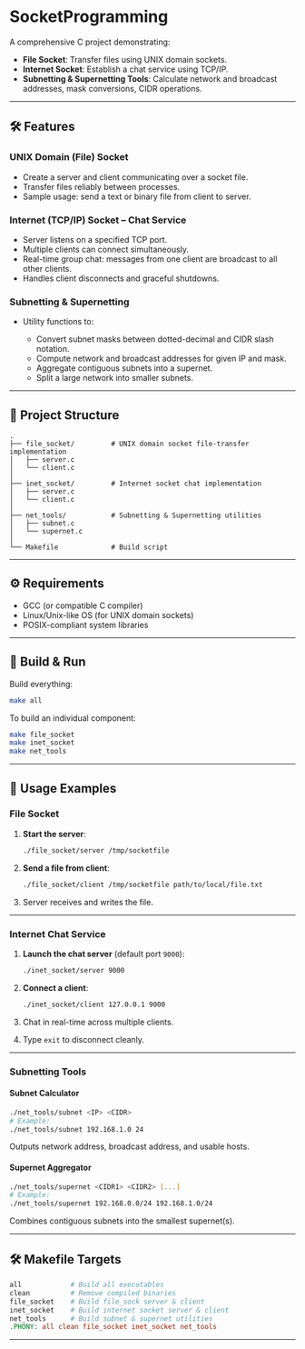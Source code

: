 # SocketProgramming

A comprehensive C project demonstrating:

* **File Socket**: Transfer files using UNIX domain sockets.
* **Internet Socket**: Establish a chat service using TCP/IP.
* **Subnetting & Supernetting Tools**: Calculate network and broadcast addresses, mask conversions, CIDR operations.

---

## 🛠️ Features

### UNIX Domain (File) Socket

* Create a server and client communicating over a socket file.
* Transfer files reliably between processes.
* Sample usage: send a text or binary file from client to server.

### Internet (TCP/IP) Socket – Chat Service

* Server listens on a specified TCP port.
* Multiple clients can connect simultaneously.
* Real-time group chat: messages from one client are broadcast to all other clients.
* Handles client disconnects and graceful shutdowns.

### Subnetting & Supernetting

* Utility functions to:

  * Convert subnet masks between dotted-decimal and CIDR slash notation.
  * Compute network and broadcast addresses for given IP and mask.
  * Aggregate contiguous subnets into a supernet.
  * Split a large network into smaller subnets.

---

## 📁 Project Structure

```text
.
├── file_socket/         # UNIX domain socket file-transfer implementation
│   ├── server.c
│   └── client.c
│
├── inet_socket/         # Internet socket chat implementation
│   ├── server.c
│   └── client.c
│
├── net_tools/           # Subnetting & Supernetting utilities
│   ├── subnet.c
│   └── supernet.c
│
└── Makefile             # Build script
```

---

## ⚙️ Requirements

* GCC (or compatible C compiler)
* Linux/Unix-like OS (for UNIX domain sockets)
* POSIX-compliant system libraries

---

## 🚀 Build & Run

Build everything:

```bash
make all
```

To build an individual component:

```bash
make file_socket
make inet_socket
make net_tools
```

---

## 🧩 Usage Examples

### File Socket

1. **Start the server**:

   ```bash
   ./file_socket/server /tmp/socketfile
   ```
2. **Send a file from client**:

   ```bash
   ./file_socket/client /tmp/socketfile path/to/local/file.txt
   ```
3. Server receives and writes the file.

---

### Internet Chat Service

1. **Launch the chat server** (default port `9000`):

   ```bash
   ./inet_socket/server 9000
   ```
2. **Connect a client**:

   ```bash
   ./inet_socket/client 127.0.0.1 9000
   ```
3. Chat in real-time across multiple clients.
4. Type `exit` to disconnect cleanly.

---

### Subnetting Tools

#### Subnet Calculator

```bash
./net_tools/subnet <IP> <CIDR>
# Example:
./net_tools/subnet 192.168.1.0 24
```

Outputs network address, broadcast address, and usable hosts.

#### Supernet Aggregator

```bash
./net_tools/supernet <CIDR1> <CIDR2> [...]
# Example:
./net_tools/supernet 192.168.0.0/24 192.168.1.0/24
```

Combines contiguous subnets into the smallest supernet(s).

---

## 🛠️ Makefile Targets

```makefile
all            # Build all executables
clean          # Remove compiled binaries
file_socket    # Build file_sock server & client
inet_socket    # Build internet socket server & client
net_tools      # Build subnet & supernet utilities
.PHONY: all clean file_socket inet_socket net_tools
```

---

